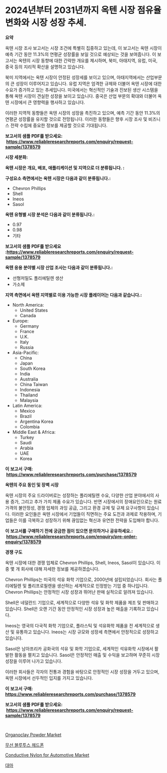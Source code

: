<p><h1>2024년부터 2031년까지 옥텐 시장 점유율 변화와 시장 성장 추세.</h1></p><p><strong>요약</strong></p>
<p><p>옥텐 시장 조사 보고서는 시장 조건에 특별히 집중하고 있는데, 이 보고서는 옥텐 시장이 예측 기간 동안 11.3%의 연평균 성장률을 보일 것으로 예상되는 것을 보여줍니다. 이 보고서는 옥텐의 시장 동향에 대한 간략한 개요를 제시하며, 북미, 아태지역, 유럽, 미국, 중국 등의 지리적 확산을 설명하고 있습니다.</p><p>북미 지역에서는 옥텐 시장이 안정된 성장세를 보이고 있으며, 아태지역에서는 산업부문의 큰 성장이 이루어지고 있습니다. 유럽 지역은 엄격한 규제와 더불어 옥텐 시장에 대한 수요가 증가하고 있는 추세입니다. 미국에서는 혁신적인 기술과 진보된 생산 시스템을 통해 옥텐 시장이 견실한 성장을 보이고 있습니다. 중국은 산업 부문의 확대와 더불어 옥텐 시장에서 큰 영향력을 행사하고 있습니다.</p><p>이러한 지역적 동향들은 옥텐 시장의 성장을 촉진하고 있으며, 예측 기간 동안 11.3%의 연평균 성장률을 유지할 것으로 전망됩니다. 이러한 동향들은 향후 시장 조사 및 비즈니스 전략 수립에 중요한 정보를 제공할 것으로 기대됩니다.</p></p>
<p><strong>보고서의 샘플 PDF를 받으세요: &nbsp;<a href="https://www.reliableresearchreports.com/enquiry/request-sample/1378579">https://www.reliableresearchreports.com/enquiry/request-sample/1378579</a></strong></p>
<p><strong>시장 세분화:</strong></p>
<p><strong> 옥텐 시장은 개요, 배포, 애플리케이션 및 지역으로 더 분류됩니다. :</strong></p>
<p><strong>구성요소 측면에서는 옥텐 시장은 다음과 같이 분류됩니다.:</strong></p>
<p><ul><li>Chevron Phillips</li><li>Shell</li><li>Ineos</li><li>Sasol</li></ul></p>
<p><strong> 옥텐 유형별 시장 분석은 다음과 같이 분류됩니다.:</strong></p>
<p><ul><li>0.97</li><li>0.98</li><li>기타</li></ul></p>
<p><strong>보고서의 샘플 PDF를 받으세요 :<a href="https://www.reliableresearchreports.com/enquiry/request-sample/1378579">https://www.reliableresearchreports.com/enquiry/request-sample/1378579</a></strong></p>
<p><strong> 옥텐 응용 분야별 시장 산업 조사는 다음과 같이 분류됩니다.:</strong></p>
<p><ul><li>선형저밀도 폴리에틸렌 생산</li><li>가소제</li></ul></p>
<p><strong>지역 측면에서 옥텐 지역별로 이용 가능한 시장 플레이어는 다음과 같습니다.:</strong></p>
<p><ul>
    <li>
        North America:
        <ul>
            <li>United States</li>
            <li>Canada</li>
        </ul>
    </li>
    <li>
        Europe:
        <ul>
            <li>Germany</li>
            <li>France</li>
            <li>U.K.</li>
            <li>Italy</li>
            <li>Russia</li>
        </ul>
    </li>
    <li>
        Asia-Pacific:
        <ul>
            <li>China</li>
            <li>Japan</li>
            <li>South Korea</li>
            <li>India</li>
            <li>Australia</li>
            <li>China Taiwan</li>
            <li>Indonesia</li>
            <li>Thailand</li>
            <li>Malaysia</li>
        </ul>
    </li>
    <li>
        Latin America:
        <ul>
            <li>Mexico</li>
            <li>Brazil</li>
            <li>Argentina Korea</li>
            <li>Colombia</li>
        </ul>
    </li>
    <li>
        Middle East & Africa:
        <ul>
            <li>Turkey</li>
            <li>Saudi</li>
            <li>Arabia</li>
            <li>UAE</li>
            <li>Korea</li>
        </ul>
    </li>
    </ul></p>
<p><strong>이 보고서 구매: &nbsp;<a href="https://www.reliableresearchreports.com/purchase/1378579">https://www.reliableresearchreports.com/purchase/1378579</a></strong></p>
<p><strong>옥텐의 주요 동인 및 장벽 시장</strong></p>
<p><p>옥텐 시장의 주요 드라이버로는 성장하는 폴리에틸렌 수요, 다양한 산업 분야에서의 사용 증가, 그리고 추가 가치 제품 수요가 있습니다. 반면 시장에서의 장애요인으로는 원료 가격의 불안정성, 경쟁 업체의 과잉 공급, 그리고 환경 규제 및 규제 요구사항이 있습니다. 이러한 요인들은 옥텐 시장에서 기업들이 직면하는 주요 도전과 과제로 작용하며, 기업들은 이를 극복하고 성장하기 위해 끊임없는 혁신과 유연한 전략을 도입해야 합니다.</p></p>
<p><strong>이 보고서를 구매하기 전에 궁금한 점이 있으면 문의하거나 공유하세요.: &nbsp;<a href="https://www.reliableresearchreports.com/enquiry/pre-order-enquiry/1378579">https://www.reliableresearchreports.com/enquiry/pre-order-enquiry/1378579</a></strong></p>
<p><strong>경쟁 구도</strong></p>
<p><p>옥텐 시장에 대한 경쟁 업체로 Chevron Phillips, Shell, Ineos, Sasol이 있습니다. 이 중 몇 개 회사에 대해 자세한 정보를 제공하겠습니다.</p><p>Chevron Phillips는 미국의 석유 화학 기업으로, 2000년에 설립되었습니다. 회사는 폴리에틸렌 및 폴리프로필렌을 생산하는 세계적으로 인정받는 기업 중 하나입니다. Chevron Phillips는 안정적인 시장 성장과 뛰어난 판매 실적으로 알려져 있습니다.</p><p>Shell은 네덜란드 기업으로, 세계적으로 다양한 석유 및 화학 제품을 제조 및 판매하고 있습니다. Shell은 오랜 기간 동안 안정적인 시장 성장과 높은 매출을 기록하고 있습니다.</p><p>Ineos는 영국의 다국적 화학 기업으로, 플라스틱 및 석유화학 제품을 전 세계적으로 생산 및 유통하고 있습니다. Ineos는 시장 규모와 성장세 측면에서 안정적으로 성장하고 있습니다.</p><p>Sasol은 남아프리카 공화국의 석유 및 화학 기업으로, 세계적인 석유화학 시장에서 활발한 활동을 펼치고 있습니다. Sasol은 안정적인 매출 및 수익을 보고하며 꾸준히 시장 성장을 이루어 나가고 있습니다.</p><p>이러한 회사들은 각자의 전통과 경험을 바탕으로 안정적인 시장 성장을 거두고 있으며, 옥텐 시장에서 선두적인 입지를 가지고 있습니다.</p></p>
<p><strong>이 보고서 구매: &nbsp; <a href="https://www.reliableresearchreports.com/purchase/1378579">https://www.reliableresearchreports.com/purchase/1378579</a></strong></p>
<p><strong>보고서의 샘플 PDF를 받으세요: &nbsp;<a href="https://www.reliableresearchreports.com/enquiry/request-sample/1378579">https://www.reliableresearchreports.com/enquiry/request-sample/1378579</a></strong><strong></strong></p>
<p>&nbsp;</p>
<p><p><a href="https://github.com/lubmix/Market-Research-Report-List-1/blob/main/organoclay-powder-market.md">Organoclay Powder Market</a></p><p><a href="https://medium.com/@georgebesoiu20221/%EB%AC%B4%EC%84%A0-%EB%B8%94-6fd8934a22d8">무선 블루투스 헤드폰</a></p><p><a href="https://github.com/joannagoyvaerts/Market-Research-Report-List-1/blob/main/conductive-nylon-for-automotive-market.md">Conductive Nylon for Automotive Market</a></p><p><a href="https://medium.com/@isariontaru/%EB%8C%80%EB%A7%88-%EC%8B%9C%EC%9E%A5-%EB%B3%B4%EA%B3%A0%EC%84%9C%EB%8A%94%EC%9D%B4-%EC%8B%9C%EC%9E%A5%EC%9D%98-%EC%B5%9C%EC%8B%A0-%ED%8A%B8%EB%A0%8C%EB%93%9C%EC%99%80-%EC%84%B1%EC%9E%A5-%EA%B8%B0%ED%9A%8C%EB%A5%BC-%EB%B3%B4%EC%97%AC%EC%A4%8D%EB%8B%88%EB%8B%A4-da1c4db578aa">대마</a></p></p>